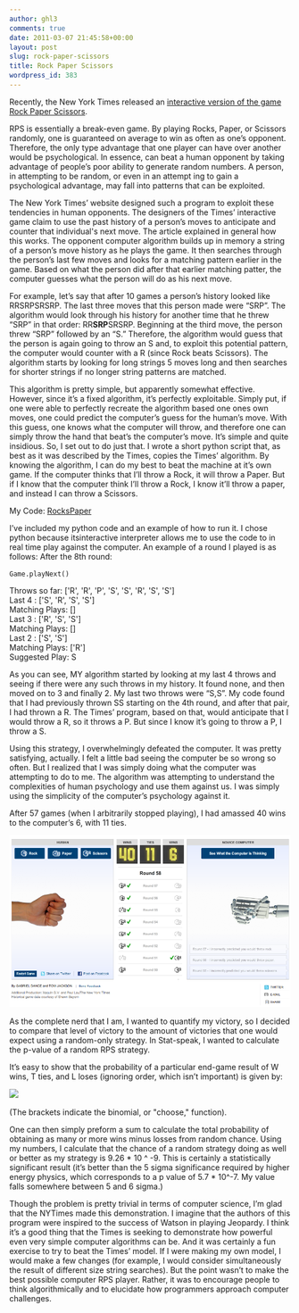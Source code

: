 ```yaml
---
author: ghl3
comments: true
date: 2011-03-07 21:45:58+00:00
layout: post
slug: rock-paper-scissors
title: Rock Paper Scissors
wordpress_id: 383
---
```


Recently, the New York Times released an [interactive version of the game Rock Paper Scissors](http://www.nytimes.com/interactive/science/rock-paper-scissors.html ).

RPS is essentially a break-even game.  By playing Rocks, Paper, or Scissors randomly, one is guaranteed on average to win as often as one’s opponent.  Therefore, the only type advantage that one player can have over another would be psychological.  In essence, can beat a human opponent by taking advantage of people’s poor ability to generate random numbers.  A person, in attempting to be random, or even in an attempt ing to gain a psychological advantage, may fall into patterns that can be exploited.

The New York Times’  website designed such a program to exploit these tendencies in human opponents.  The designers of the Times’ interactive game claim to use the past history of a person’s moves to anticipate and counter that individual's next move.  The article explained in general how this works.  The opponent computer algorithm builds up in memory a string of a person’s move history as he plays the game.  It then searches through the person’s last few moves and looks for a matching pattern earlier in the game.  Based on what the person did after that earlier matching patter, the computer guesses what the person will do as his next move.

For example, let’s say that after 10 games a person’s history looked like RRSRPSRSRP.  The last three moves that this person made were “SRP”.  The algorithm would look through his history for another time that he threw “SRP” in that order:  RR**SRP**SRSRP.  Beginning at the third move, the person threw “SRP” followed by an “S.”  Therefore, the algorithm would guess that the person is again going to throw an S and, to exploit this potential pattern, the computer would counter with a R (since Rock beats Scissors).  The algorithm starts by looking for long strings 5 moves long and then searches for shorter strings if no longer string patterns are matched.

This algorithm is pretty simple, but apparently somewhat effective.  However, since it’s a fixed algorithm, it’s perfectly exploitable.  Simply put, if one were able to perfectly recreate the algorithm based one ones own moves, one could predict the computer’s guess for the human’s move.  With this guess, one knows what the computer will throw, and therefore one can simply throw the hand that beat’s the computer’s move.  It’s simple and quite insidious. So, I set out to do just that.  I wrote a short python script that, as best as it was described by the Times, copies the Times’ algorithm.  By knowing the algorithm, I can do my best to beat the machine at it’s own game.  If the computer thinks that I’ll throw a Rock, it will throw a Paper.  But if I know that the computer think I’ll throw a Rock, I know it’ll throw a paper, and instead I can throw a Scissors.

My Code: [RocksPaper](/static/uploads/2011/03/RocksPaper.zip)

I’ve included my python code and an example of how to run it.  I chose python because itsinteractive interpreter allows me to use the code to in real time play against the computer.  An example of a round I played is as follows: After the 8th round:

    Game.playNext()

Throws so far:  ['R', 'R', 'P', 'S', 'S', 'R', 'S', 'S']  
Last  4 :  ['S', 'R', 'S', 'S']  
Matching Plays:  []  
Last  3 :  ['R', 'S', 'S']  
Matching Plays:  []  
Last  2 :  ['S', 'S']  
Matching Plays:  ['R']  
Suggested Play: S  

As you can see, MY algorithm started by looking at my last 4 throws and seeing if there were any such throws in my history.  It found none, and then moved on to 3 and finally 2.  My last two throws were “S,S”.  My code found that I had previously thrown SS starting on the 4th round, and after that pair, I had thrown a R.  The Times’ program, based on that, would anticipate that I would throw a R, so it throws a P.  But since I know it’s going to throw a P, I throw a S.

Using this strategy, I overwhelmingly defeated the computer.  It was pretty satisfying, actually.  I felt a little bad seeing the computer be so wrong so often.  But I realized that I was simply doing what the computer was attempting to do to me.  The algorithm was attempting to understand the complexities of human psychology and use them against us.  I was simply using the simplicity of the computer’s psychology against it.

After 57 games (when I arbitrarily stopped playing), I had amassed 40 wins to the computer’s 6, with 11 ties.

[![](/static/uploads/2011/03/NYTimesRPS1.png)](http://www.spontaneoussymmetry.com/blog/wp-content/uploads/2011/03/NYTimesRPS1.png)

As the complete nerd that I am, I wanted to quantify my victory, so I decided to compare that level of victory to the amount of victories that one would expect using a random-only strategy.  In Stat-speak, I wanted to calculate the p-value of a random RPS strategy.

It’s easy to show that the probability of a particular end-game result of W wins, T ties, and L loses (ignoring order, which isn’t important) is given by:

[![](http://www.spontaneoussymmetry.com/blog/wp-content/uploads/2011/03/RPSProbEq.png)](http://www.spontaneoussymmetry.com/blog/wp-content/uploads/2011/03/RPSProbEq.png)

(The brackets indicate the binomial, or "choose," function).

One can then simply preform a sum to calculate the total probability of obtaining as many or more wins minus losses from random chance.  Using my numbers, I calculate that the chance of a random strategy doing as well or better as my strategy is 9.26 * 10 ^ -9.  This is certainly a statistically significant result (it’s better than the 5 sigma significance required by higher energy physics, which corresponds to a p value of 5.7 * 10^-7.  My value falls somewhere between 5 and 6 sigma.)

Though the problem is pretty trivial in terms of computer science, I’m glad that the NYTimes made this demonstration.  I imagine that the authors of this program were inspired to the success of Watson in playing Jeopardy.  I think it’s a good thing that the Times is seeking to demonstrate how powerful even very simple computer algorithms can be.  And it was certainly a fun exercise to try to beat the Times’ model.  If I were making my own model, I would make a few changes (for example, I would consider simultaneously the result of different size string searches).  But the point wasn’t to make the best possible computer RPS player.  Rather, it was to encourage people to think algorithmically and to elucidate how programmers approach computer challenges.
